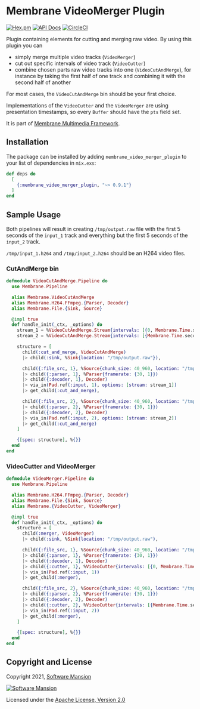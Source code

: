# Membrane VideoMerger Plugin

[![Hex.pm](https://img.shields.io/hexpm/v/membrane_video_merger_plugin.svg)](https://hex.pm/packages/membrane_video_merger_plugin)
[![API Docs](https://img.shields.io/badge/api-docs-yellow.svg?style=flat)](https://hexdocs.pm/membrane_video_merger_plugin)
[![CircleCI](https://circleci.com/gh/membraneframework/membrane_video_merger_plugin.svg?style=svg)](https://circleci.com/gh/membraneframework/membrane_video_merger_plugin)

Plugin containing elements for cutting and merging raw video. By using this plugin you can
  - simply merge multiple video tracks (`VideoMerger`)
  - cut out specific intervals of video track (`VideoCutter`)
  - combine chosen parts raw video tracks into one (`VideoCutAndMerge`), for instance by taking
  the first half of one track and combining it with the second half of another

For most cases, the `VideoCutAndMerge` bin should be your first choice.

Implementations of the `VideoCutter` and the `VideoMerger` are using presentation timestamps,
so every `Buffer` should have the `pts` field set.

It is part of [Membrane Multimedia Framework](https://membraneframework.org).

## Installation

The package can be installed by adding `membrane_video_merger_plugin` to your list of dependencies in `mix.exs`:

```elixir
def deps do
  [
    {:membrane_video_merger_plugin, "~> 0.9.1"}
  ]
end
```

## Sample Usage

Both pipelines will result in creating `/tmp/output.raw` file with the first 5 seconds of the
`input_1` track and everything but the first 5 seconds of the `input_2` track.

`/tmp/input_1.h264` and `/tmp/input_2.h264` should be an H264 video files.

### CutAndMerge bin

```elixir
defmodule VideoCutAndMerge.Pipeline do
  use Membrane.Pipeline

  alias Membrane.VideoCutAndMerge
  alias Membrane.H264.FFmpeg.{Parser, Decoder}
  alias Membrane.File.{Sink, Source}

  @impl true
  def handle_init(_ctx, _options) do
    stream_1 = %VideoCutAndMerge.Stream{intervals: [{0, Membrane.Time.seconds(5)}]}
    stream_2 = %VideoCutAndMerge.Stream{intervals: [{Membrane.Time.seconds(5), :infinity}]}

    structure = [
      child(:cut_and_merge, VideoCutAndMerge)
      |> child(:sink, %Sink{location: "/tmp/output.raw"}),

      child({:file_src, 1}, %Source{chunk_size: 40_960, location: "/tmp/input_1.h264"})
      |> child({:parser, 1}, %Parser{framerate: {30, 1}})
      |> child({:decoder, 1}, Decoder)
      |> via_in(Pad.ref(:input, 1), options: [stream: stream_1])
      |> get_child(:cut_and_merge),

      child({:file_src, 2}, %Source{chunk_size: 40_960, location: "/tmp/input_2.h264"})
      |> child({:parser, 2}, %Parser{framerate: {30, 1}})
      |> child({:decoder, 2}, Decoder)
      |> via_in(Pad.ref(:input, 2), options: [stream: stream_2])
      |> get_child(:cut_and_merge)
    ]

    {[spec: structure], %{}}
  end
end
```

### VideoCutter and VideoMerger

```elixir
defmodule VideoMerger.Pipeline do
  use Membrane.Pipeline

  alias Membrane.H264.FFmpeg.{Parser, Decoder}
  alias Membrane.File.{Sink, Source}
  alias Membrane.{VideoCutter, VideoMerger}

  @impl true
  def handle_init(_ctx, _options) do
    structure = [
      child(:merger, VideoMerger)
      |> child(:sink, %Sink{location: "/tmp/output.raw"),

      child({:file_src, 1}, %Source{chunk_size: 40_960, location: "/tmp/input_1.h264"})
      |> child({:parser, 1}, %Parser{framerate: {30, 1}})
      |> child({:decoder, 1}, Decoder)
      |> child({:cutter, 1}, %VideoCutter{intervals: [{0, Membrane.Time.seconds(5)}]})
      |> via_in(Pad.ref(:input, 1))
      |> get_child(:merger),

      child({:file_src, 2}, %Source{chunk_size: 40_960, location: "/tmp/input_2.h264"})
      |> child({:parser, 2}, %Parser{framerate: {30, 1}})
      |> child({:decoder, 2}, Decoder)
      |> child({:cutter, 2}, %VideoCutter{intervals: [{Membrane.Time.seconds(5), :infinity}]})
      |> via_in(Pad.ref(:input, 2))
      |> get_child(:merger),
    ]

    {[spec: structure], %{}}
  end
end
```

## Copyright and License

Copyright 2021, [Software Mansion](https://swmansion.com/?utm_source=git&utm_medium=readme&utm_campaign=membrane_video_merger_plugin)

[![Software Mansion](https://logo.swmansion.com/logo?color=white&variant=desktop&width=200&tag=membrane-github)](https://swmansion.com/?utm_source=git&utm_medium=readme&utm_campaign=membrane_video_merger_plugin)

Licensed under the [Apache License, Version 2.0](LICENSE)
